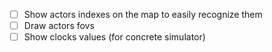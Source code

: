 - [ ] Show actors indexes on the map to easily recognize them
- [ ] Draw actors fovs
- [ ] Show clocks values (for concrete simulator)
